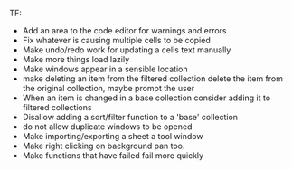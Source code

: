 ﻿TF:

- Add an area to the code editor for warnings and errors
- Fix whatever is causing multiple cells to be copied
- Make undo/redo work for updating a cells text manually
- Make more things load lazily
- Make windows appear in a sensible location
- make deleting an item from the filtered collection delete the item from the original collection, maybe prompt the user
- When an item is changed in a base collection consider adding it to filtered collections
- Disallow adding a sort/filter function to a 'base' collection
- do not allow duplicate windows to be opened
- Make importing/exporting a sheet a tool window
- Make right clicking on background pan too.
- Make functions that have failed fail more quickly